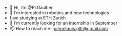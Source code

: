 - 👋 Hi, I’m @PLGaultier
- 👀 I’m interested in robotics and new technologies
- I am studying at ETH Zurich
- 🌱 I’m currently looking for an internship in September
- 📫 How to reach me : pierrelouis.gltr@gmail.com

<!---
PLGaultier/PLGaultier is a ✨ special ✨ repository because its `README.md` (this file) appears on your GitHub profile.
You can click the Preview link to take a look at your changes.
--->
